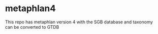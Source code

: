 # metaphlan4
This repo has metaphlan version 4 with the SGB database and  taxonomy can be converted to GTDB
